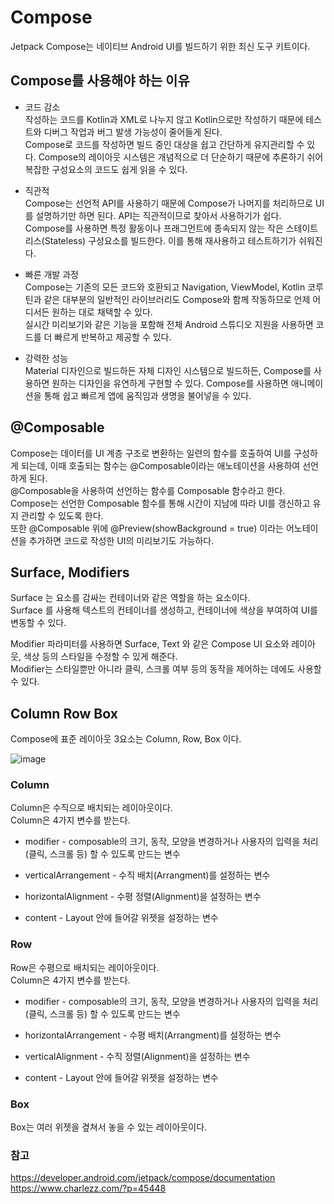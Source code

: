 # Compose 
Jetpack Compose는 네이티브 Android UI를 빌드하기 위한 최신 도구 키트이다.

## Compose를 사용해야 하는 이유
* 코드 감소   
작성하는 코드를 Kotlin과 XML로 나누지 않고 Kotlin으로만 작성하기 때문에 테스트와 디버그 작업과 버그 발생 가능성이 줄어들게 된다.   
Compose로 코드를 작성하면 빌드 중인 대상을 쉽고 간단하게 유지관리할 수 있다. Compose의 레이아웃 시스템은 개념적으로 더 단순하기 때문에 추론하기 쉬어 복잡한 구성요소의 코드도 쉽게 읽을 수 있다.

* 직관적   
Compose는 선언적 API를 사용하기 때문에 Compose가 나머지를 처리하므로 UI를 설명하기만 하면 된다. API는 직관적이므로 찾아서 사용하기가 쉽다.   
Compose를 사용하면 특정 활동이나 프래그먼트에 종속되지 않는 작은 스테이트리스(Stateless) 구성요소를 빌드한다. 이를 통해 재사용하고 테스트하기가 쉬워진다. 

* 빠른 개발 과정   
Compose는 기존의 모든 코드와 호환되고 Navigation, ViewModel, Kotlin 코루틴과 같은 대부분의 일반적인 라이브러리도 Compose와 함께 작동하므로 언제 어디서든 원하는 대로 채택할 수 있다.    
실시간 미리보기와 같은 기능을 포함해 전체 Android 스튜디오 지원을 사용하면 코드를 더 빠르게 반복하고 제공할 수 있다.

* 강력한 성능   
Material 디자인으로 빌드하든 자체 디자인 시스템으로 빌드하든, Compose를 사용하면 원하는 디자인을 유연하게 구현할 수 있다.
Compose를 사용하면 애니메이션을 통해 쉽고 빠르게 앱에 움직임과 생명을 불어넣을 수 있다. 

## @Composable
Compose는 데이터를 UI 계층 구조로 변환하는 일련의 함수를 호출하여 UI를 구성하게 되는데, 이때 호출되는 함수는 @Composable이라는 애노테이션을 사용하여 선언하게 된다.    
@Composable을 사용하여 선언하는 함수를 Composable 함수라고 한다. Compose는 선언한 Composable 함수를 통해 시간이 지남에 따라 UI를 갱신하고 유지 관리할 수 있도록 한다.    
또한 @Composable 위에 @Preview(showBackground = true) 이라는 어노테이션을 추가하면 코드로 작성한 UI의 미리보기도 가능하다.

## Surface, Modifiers 
Surface 는 요소를 감싸는 컨테이너와 같은 역할을 하는 요소이다.      
Surface 를 사용해 텍스트의 컨테이너를 생성하고, 컨테이너에 색상을 부여하여 UI를 변동할 수 있다.

Modifier 파라미터를 사용하면 Surface, Text 와 같은 Compose UI 요소와 레이아웃, 색상 등의 스타일을 수정할 수 있게 해준다.    
Modifier는 스타일뿐만 아니라 클릭, 스크롤 여부 등의 동작을 제어하는 데에도 사용할 수 있다.

## Column Row Box
Compose에 표준 레이아웃 3요소는 Column, Row, Box 이다.

![image](https://user-images.githubusercontent.com/50148363/214518807-e2dad830-d57d-4325-bee8-813df63d2db2.png)

### Column
Column은 수직으로 배치되는 레이아웃이다.   
Column은 4가지 변수를 받는다.   
* modifier - composable의 크기, 동작, 모양을 변경하거나 사용자의 입력을 처리(클릭, 스크롤 등) 할 수 있도록 만드는 변수

* verticalArrangement - 수직 배치(Arrangment)를 설정하는 변수
* horizontalAlignment - 수평 정렬(Alignment)을 설정하는 변수
* content - Layout 안에 들어갈 위젯을 설정하는 변수

### Row
Row은 수평으로 배치되는 레이아웃이다.   
Column은 4가지 변수를 받는다.   
* modifier - composable의 크기, 동작, 모양을 변경하거나 사용자의 입력을 처리(클릭, 스크롤 등) 할 수 있도록 만드는 변수

* horizontalArrangement - 수평 배치(Arrangment)를 설정하는 변수
* verticalAlignment - 수직 정렬(Alignment)을 설정하는 변수
* content - Layout 안에 들어갈 위젯을 설정하는 변수

### Box
Box는 여러 위젯을 곂쳐서 놓을 수 있는 레이아웃이다.




### 참고
https://developer.android.com/jetpack/compose/documentation      
https://www.charlezz.com/?p=45448    

